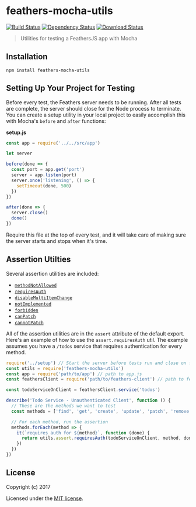 # feathers-mocha-utils

[![Build Status](https://travis-ci.org/feathersjs/feathers-mocha-utils.png?branch=master)](https://travis-ci.org/feathersjs/feathers-mocha-utils)
[![Dependency Status](https://img.shields.io/david/feathersjs/feathers-mocha-utils.svg?style=flat-square)](https://david-dm.org/feathersjs/feathers-mocha-utils)
[![Download Status](https://img.shields.io/npm/dm/feathers-mocha-utils.svg?style=flat-square)](https://www.npmjs.com/package/feathers-mocha-utils)

> Utilities for testing a FeathersJS app with Mocha

## Installation

```
npm install feathers-mocha-utils
```

## Setting Up Your Project for Testing
Before every test, the Feathers server needs to be running.  After all tests are complete, the server should close for the Node process to terminate.  You can create a setup utility in your local project to easily accomplish this with Mocha's `before` and `after` functions:

**setup.js**
```js
const app = require('../../src/app')

let server

before(done => {
  const port = app.get('port')
  server = app.listen(port)
  server.once('listening', () => {
    setTimeout(done, 500)
  })
})

after(done => {
  server.close()
  done()
})
```

Require this file at the top of every test, and it will take care of making sure the server starts and stops when it's time.

## Assertion Utilties
Several assertion utilities are included:
- [`methodNotAllowed`](https://github.com/feathers-plus/feathers-mocha-utils/blob/master/test/index.test.js#L16)
- [`requiresAuth`](https://github.com/feathers-plus/feathers-mocha-utils/blob/master/test/index.test.js#L32)
- [`disableMultiItemChange`](https://github.com/feathers-plus/feathers-mocha-utils/blob/master/test/index.test.js#L48)
- [`notImplemented`](https://github.com/feathers-plus/feathers-mocha-utils/blob/master/test/index.test.js#L65)
- [`forbidden`](https://github.com/feathers-plus/feathers-mocha-utils/blob/master/test/index.test.js#L81)
- [`canPatch`](https://github.com/feathers-plus/feathers-mocha-utils/blob/master/test/index.test.js#L105)
- [`cannotPatch`](https://github.com/feathers-plus/feathers-mocha-utils/blob/master/test/index.test.js#L118)

All of the assertion utilities are in the `assert` attribute of the default export. Here's an example of how to use the `assert.requiresAuth` util.  The example assumes you have a `/todos` service that requires authentication for every method.

```js
require('../setup') // Start the server before tests run and close on finish
const utils = require('feathers-mocha-utils')
const app = require('path/to/app') // path to app.js
const feathersClient = require('path/to/feathers-client') // path to feathers-client.js

const todoServiceOnClient = feathersClient.service('todos')

describe('Todo Service - Unauthenticated Client', function () {
  // These are the methods we want to test
  const methods = ['find', 'get', 'create', 'update', 'patch', 'remove']

  // For each method, run the assertion
  methods.forEach(method => {
    it(`requires auth for ${method}`, function (done) {
      return utils.assert.requiresAuth(todoServiceOnClient, method, done)
    })
  })
})
```

## License

Copyright (c) 2017

Licensed under the [MIT license](LICENSE).
